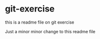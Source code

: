# git-exercise
this is a readme file on git exercise

Just a minor minor change to this readme file
